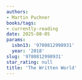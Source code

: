 ```yaml
---
authors:
- Martin Puchner
books/tags:
- currently-reading
date: 2025-08-05
params:
  isbn13: '9780812998931'
  year: '2018'
slug: '9780812998931'
star_rating: null
title: 'The Written World'
---
```



<!--more-->